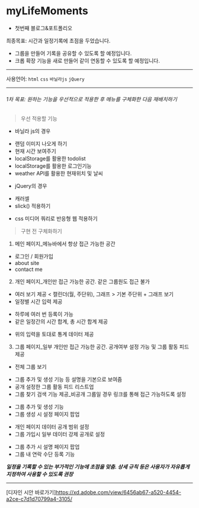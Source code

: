 # myLifeMoments
- 첫번째 블로그&포트폴리오

최종목표: 시간과 일정기록에 초점을 두었습니다.
 - 그룹을 만들어 기록을 공유할 수 있도록 할 예정입니다.
 - 크롭 확장 기능을 새로 만들어 같이 연동할 수 있도록 할 예정입니다.
 
---

사용언어: `html` `css` `바닐라js` `jQuery`

---

###### 1차 목표: 원하는 기능을 우선적으로 적용한 후 메뉴를 구체화한 다음 재배치하기
> 우선 적용할 기능
- 바닐라 js의 경우
 + 랜덤 이미지 나오게 하기
 + 현재 시간 보여주기
 + localStorage를 활용한 todolist
 + localStorage를 활용한 로그인기능
 + weather API를 활용한 현재위치 및 날씨

- jQuery의 경우
 + 캐러셀
 + slick() 적용하기

- css 미디어 쿼리로 반응형 웹 적용하기

> 구현 전 구체화하기
1. 메인 페이지_메뉴바에서 항상 접근 가능한 공간
 - 로그인 / 회원가입
 - about site
 - contact me
2. 개인 페이지_개인만 접근 가능한 공간. 같은 그룹원도 접근 불가
 - 여러 보기 제공 < 캘린더(월, 주단위), 그래프 > 기본 주단위 + 그래프 보기
 - 일정별 시간 입력 제공
  + 하루에 여러 번 등록이 가능
  + 같은 일정간의 시간 합계, 총 시간 합계 제공
 - 위의 입력을 토대로 통계 데이터 제공
3. 그룹 페이지_일부 개인만 접근 가능한 공간. 공개여부 설정 가능 및 그룹 활동 피드 제공
 - 전체 그룹 보기
  + 그룹 추가 및 생성 기능 등 설명을 기본으로 보여줌
  + 공개 설정한 그룹 활동 피드 리스트업
  + 그룹 찾기 검색 기능 제공_비공개 그룹일 경우 링크를 통해 접근 가능하도록 설정
 - 그룹 추가 및 생성 기능
 - 그룹 생성 시 설정 페이지 팝업
  + 개인 페이지 데이터 공개 범위 설정
  + 그룹 가입시 일부 데이터 강제 공개로 설정
 - 그룹 추가 시 설명 페이지 팝업
 - 그룹 내 연락 수단 등록 기능

***일정을 기록할 수 있는 부가적인 기능에 초점을 맞춤. 상세 규칙 등은 사용자가 자유롭게 지정하여 사용할 수 있도록 권장***

---

[디자인 시안 바로가기]https://xd.adobe.com/view/6456ab67-a520-4454-a2ce-c7d1d70799a4-3105/

